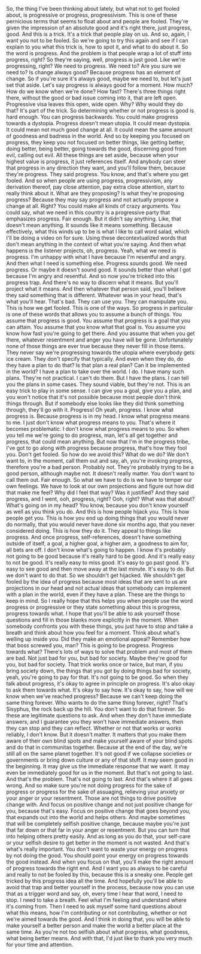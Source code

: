  So, the thing I've been thinking about lately, but what not to get fooled about, is progressive or progress, progressivism. This is one of these pernicious terms that seems to float about and people are fooled. They're given the impression of an absolute good and it's right there, just progress, good. And this is a trick. It's a trick that people play on us. And so, again, I want you not to be fooled. So we're going to try this again and see if I can explain to you what this trick is, how to spot it, and what to do about it. So the word is progress. And the problem is that people wrap a lot of stuff into progress, right? So they're saying, well, progress is just good. Like we're progressing, right? We need to progress. We need to? Are you sure we need to? Is change always good? Because progress has an element of change. So if you're sure it's always good, maybe we need to, but let's just set that aside. Let's say progress is always good for a moment. How much? How do we know when we're done? How fast? There's three things right there, without the good or bad issue coming into it, that are left open. Progressive visa leaves this open, wide open. Why? Why would they do that? It's part of the trick. So determining whether or not progress is good is hard enough. You can progress backwards. You could make progress towards a dystopia. Progress doesn't mean utopia. It could mean dystopia. It could mean not much good change at all. It could mean the same amount of goodness and badness in the world. And so by keeping you focused on progress, they keep you not focused on better things, like getting better, doing better, being better, going towards the good, discerning good from evil, calling out evil. All these things are set aside, because when your highest value is progress, it just references itself. And anybody can steer that progress in any direction they want, and you'll follow them, because they're progress. They said progress. You know, and that's where you get fooled. And so when people are using progress, progressivism, any derivation thereof, pay close attention, pay extra close attention, start to really think about it. What are they proposing? Is what they're proposing progress? Because they may say progress and not actually propose a change at all. Right? You could make all kinds of crazy arguments. You could say, what we need in this country is a progressive party that emphasizes progress. Fair enough. But it didn't say anything. Like, that doesn't mean anything. It sounds like it means something. Because effectively, what this winds up to be is what I like to call word salad, which I'll be doing a video on for sure. Using these decontextualized words that don't mean anything in the context of what you're saying. And then what happens is the listener projects, oh, progress. Yeah, what we need is progress. I'm unhappy with what I have because I'm resentful and angry. And then what I need is something else. Progress sounds good. We need progress. Or maybe it doesn't sound good. It sounds better than what I got because I'm angry and resentful. And so now you're tricked into this progress trap. And there's no way to discern what it means. But you'll project what it means. And then whatever that person said, you'll believe they said something that is different. Whatever was in your head, that's what you'll hear. That's bad. They can use you. They can manipulate you. This is how we get fooled. This is one of the ways. So progress in particular is one of these words that allows you to assume a bunch of things. You assume that progress is good. You assume that progress is a goal that you can attain. You assume that you know what that goal is. You assume you know how fast you're going to get there. And you assume that when you get there, whatever resentment and anger you have will be gone. Unfortunately none of those things are ever true because they never fill in those items. They never say we're progressing towards the utopia where everybody gets ice cream. They don't specify that typically. And even when they do, do they have a plan to do that? Is that plan a real plan? Can it be implemented in the world? I have a plan to take over the world. I do. I have many such plans. They're not practical. I can't do them. But I have the plans. I can tell you the plans in some cases. They sound viable, but they're not. This is an easy trick to play in some sense. I can give you a goal, give you a plan, and you won't notice that it's not possible because most people don't think things through. But if somebody else looks like they did think something through, they'll go with it. Progress! Oh yeah, progress. I know what progress is. Because progress is in my head. I know what progress means to me. I just don't know what progress means to you. That's where it becomes problematic. I don't know what progress means to you. So when you tell me we're going to do progress, man, let's all get together and progress, that could mean anything. But now that I'm in the progress tribe, I've got to go along with progress because progress, that's how they fool you. Don't get fooled. So how do we avoid this? What do we do? We don't want to, in the moment, call them out and say, ah, you're invoking progress, therefore you're a bad person. Probably not. They're probably trying to be a good person, although maybe not. It doesn't really matter. You don't want to call them out. Fair enough. So what we have to do is we have to temper our own feelings. We have to look at our own projections and figure out how did that make me feel? Why did I feel that way? Was it justified? And they said progress, and I went, ooh, progress, right? Ooh, right? What was that about? What's going on in my head? You know, because you don't know yourself as well as you think you do. And this is how people hijack you. This is how people get you. This is how you end up doing things that you would never do normally, that you would never have done six months ago, that you never considered doing. This is how they do it. They appeal to things like progress. And once progress, self-references, doesn't have something outside of itself, a goal, a higher goal, a higher aim, a goodness to aim for, all bets are off. I don't know what's going to happen. I know it's probably not going to be good because it's really hard to be good. And it's really easy to not be good. It's really easy to miss good. It's easy to go past good. It's easy to see good and then move away at the last minute. It's easy to do. But we don't want to do that. So we shouldn't get hijacked. We shouldn't get fooled by the idea of progress because most ideas that are sent to us are projections in our head and not actual ideas that somebody can implement with a plan in the world, even if they have a plan. These are the things to keep in mind. So I really hope that this helps you when people use the word progress or progressive or they state something about this is progress, progress towards what. I hope that you'll be able to ask yourself those questions and fill in those blanks more explicitly in the moment. When somebody confronts you with these things, you just have to stop and take a breath and think about how you feel for a moment. Think about what's welling up inside you. Did they make an emotional appeal? Remember how that boss screwed you, man? This is going to be progress. Progress towards what? There's lots of ways to solve that problem and most of them are bad. Not just bad for you, but bad for society. Maybe they're good for you, but bad for society. That trick works once or twice, but man, if you bring society down, the things that you got by doing things bad for society, yeah, you're going to pay for that. It's not going to be good. So when they talk about progress, it's okay to agree in principle on progress. It's also okay to ask them towards what. It's okay to say how. It's okay to say, how will we know when we've reached progress? Because we can't keep doing the same thing forever. Who wants to do the same thing forever, right? That's Sisyphus, the rock back up the hill. You don't want to do that forever. So these are legitimate questions to ask. And when they don't have immediate answers, and I guarantee you they won't have immediate answers, then they can stop and they can reflect. Whether or not that works or works reliably, I don't know. But it doesn't matter. It matters that you make them aware of their own blind spots and make yourself aware of your blind spots and do that in communitas together. Because at the end of the day, we're still all on the same planet together. It's not good if we collapse societies or governments or bring down culture or any of that stuff. It may seem good in the beginning. It may give us the immediate response that we want. It may even be immediately good for us in the moment. But that's not going to last. And that's the problem. That's not going to last. And that's where it all goes wrong. And so make sure you're not doing progress for the sake of progress or progress for the sake of assuaging, relieving your anxiety or your anger or your resentment. Those are not things to drive positive change with. And focus on positive change and not just positive change for you, because that's easy. Focus on positive change that goes beyond you, that expands out into the world and helps others. And maybe sometimes that will be completely selfish positive change, because maybe you're just that far down or that far in your anger or resentment. But you can turn that into helping others pretty easily. And as long as you do that, your self-care or your selfish desire to get better in the moment is not wasted. And that's what's really important. You don't want to waste your energy on progress by not doing the good. You should point your energy on progress towards the good instead. And when you focus on that, you'll make the right amount of progress towards the right end. And I want you as always to be careful and really to not be fooled by this, because this is a sneaky one. People get tricked by this progress idea all the time. And hopefully you'll be able to avoid that trap and better yourself in the process, because now you can use that as a trigger word and say, oh, every time I hear that word, I need to stop. I need to take a breath. Feel what I'm feeling and understand where it's coming from. Then I need to ask myself some hard questions about what this means, how I'm contributing or not contributing, whether or not we're aimed towards the good. And I think in doing that, you will be able to make yourself a better person and make the world a better place at the same time. As you're not too selfish about what progress, what goodness, what being better means. And with that, I'd just like to thank you very much for your time and attention.